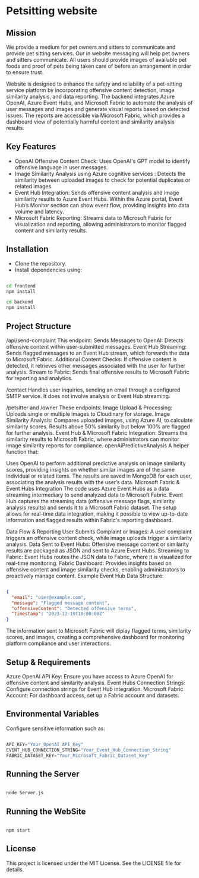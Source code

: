 # Petsitting website

## Mission

We provide a medium for pet owners and sitters to communicate and provide pet sitting services.
Our in website messaging will help pet owners and sitters communicate. All users should provide images of available pet foods and proof of pets being taken care of before an arrangement in order to ensure trust. 

Website is designed to enhance the safety and reliability of a pet-sitting service platform by incorporating offensive content detection, image similarity analysis, and data reporting. The backend integrates Azure OpenAI, Azure Event Hubs, and Microsoft Fabric to automate the analysis of user messages and images and generate visual reports based on detected issues. The reports are accessible via Microsoft Fabric, which provides a dashboard view of potentially harmful content and similarity analysis results.

## Key Features

- OpenAI Offensive Content Check: Uses OpenAI's GPT model to identify offensive language in user messages.
- Image Similarity Analysis using Azure cognitive services : Detects the similarity between uploaded images to check for potential duplicates or related images.
- Event Hub Integration: Sends offensive content analysis and image similarity results to Azure Event Hubs. Within the Azure portal, Event Hub’s Monitor section can show event flow, providing insights into data volume and latency.
- Microsoft Fabric Reporting: Streams data to Microsoft Fabric for visualization and reporting, allowing administrators to monitor flagged content and similarity results.

## Installation

- Clone the repository.
- Install dependencies using:

```bash

cd frontend
npm install

cd backend
npm install

```

## Project Structure

/api/send-complaint
This endpoint:
Sends Messages to OpenAI: Detects offensive content within user-submitted messages.
Event Hub Streaming: Sends flagged messages to an Event Hub stream, which forwards the data to Microsoft Fabric.
Additional Content Checks: If offensive content is detected, it retrieves other messages associated with the user for further analysis.
Stream to Fabric: Sends final offensive results to Microsoft Fabric for reporting and analytics.

/contact
Handles user inquiries, sending an email through a configured SMTP service. It does not involve analysis or Event Hub streaming.

/petsitter and /owner
These endpoints:
Image Upload & Processing: Uploads single or multiple images to Cloudinary for storage.
Image Similarity Analysis: Compares uploaded images, using Azure AI, to calculate similarity scores. Results above 50% similarity but below 100% are flagged for further analysis.
Event Hub & Microsoft Fabric Integration: Streams the similarity results to Microsoft Fabric, where administrators can monitor image similarity reports for compliance.
openAiPredictiveAnalysis
A helper function that:

Uses OpenAI to perform additional predictive analysis on image similarity scores, providing insights on whether similar images are of the same individual or related items.
The results are saved in MongoDB for each user, associating the analysis results with the user’s data.
Microsoft Fabric & Event Hubs Integration
The code uses Azure Event Hubs as a data streaming intermediary to send analyzed data to Microsoft Fabric. Event Hub captures the streaming data (offensive message flags, similarity analysis results) and sends it to a Microsoft Fabric dataset. The setup allows for real-time data integration, making it possible to view up-to-date information and flagged results within Fabric's reporting dashboard.

Data Flow & Reporting
User Submits Complaint or Images: A user complaint triggers an offensive content check, while image uploads trigger a similarity analysis.
Data Sent to Event Hubs: Offensive message content or similarity results are packaged as JSON and sent to Azure Event Hubs.
Streaming to Fabric: Event Hubs routes the JSON data to Fabric, where it is visualized for real-time monitoring.
Fabric Dashboard: Provides insights based on offensive content and image similarity checks, enabling administrators to proactively manage content.
Example Event Hub Data Structure:

```json

{
  "email": "user@example.com",
  "message": "Flagged message content",
  "offensiveContent": "Detected offensive terms",
  "timestamp": "2023-12-10T10:00:00Z"
}

```


The information sent to Microsoft Fabric will diplay flagged terms, similarity scores, and images, creating a comprehensive dashboard for monitoring platform compliance and user interactions.

## Setup & Requirements

Azure OpenAI API Key: Ensure you have access to Azure OpenAI for offensive content and similarity analysis.
Event Hubs Connection Strings: Configure connection strings for Event Hub integration.
Microsoft Fabric Account: For dashboard access, set up a Fabric account and datasets.

## Environmental Variables

Configure sensitive information such as:

```js

API_KEY="Your_OpenAI_API_Key"
EVENT_HUB_CONNECTION_STRING="Your_Event_Hub_Connection_String"
FABRIC_DATASET_KEY="Your_Microsoft_Fabric_Dataset_Key"

```

## Running the Server

```bash

node Server.js

```

## Running the WebSite

```bash

npm start

```

## License
This project is licensed under the MIT License. See the LICENSE file for details.
